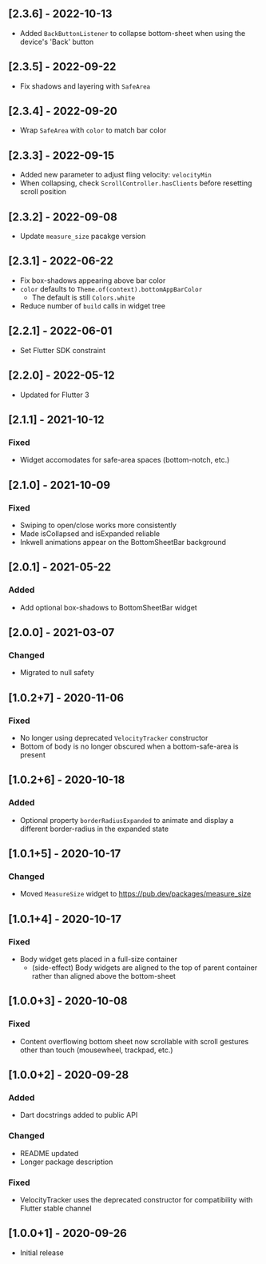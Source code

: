 ## [2.3.6] - 2022-10-13
- Added `BackButtonListener` to collapse bottom-sheet when using the device's 'Back' button

## [2.3.5] - 2022-09-22
- Fix shadows and layering with `SafeArea`

## [2.3.4] - 2022-09-20
- Wrap `SafeArea` with `color` to match bar color

## [2.3.3] - 2022-09-15
- Added new parameter to adjust fling velocity: `velocityMin`
- When collapsing, check `ScrollController.hasClients` before resetting scroll position

## [2.3.2] - 2022-09-08
- Update `measure_size` pacakge version

## [2.3.1] - 2022-06-22
- Fix box-shadows appearing above bar color
- `color` defaults to `Theme.of(context).bottomAppBarColor`
  - The default is still `Colors.white`
- Reduce number of `build` calls in widget tree

## [2.2.1] - 2022-06-01
- Set Flutter SDK constraint

## [2.2.0] - 2022-05-12
- Updated for Flutter 3

## [2.1.1] - 2021-10-12
### Fixed
- Widget accomodates for safe-area spaces (bottom-notch, etc.)

## [2.1.0] - 2021-10-09
### Fixed
- Swiping to open/close works more consistently
- Made isCollapsed and isExpanded reliable
- Inkwell animations appear on the BottomSheetBar background

## [2.0.1] - 2021-05-22
### Added
- Add optional box-shadows to BottomSheetBar widget

## [2.0.0] - 2021-03-07
### Changed
- Migrated to null safety

## [1.0.2+7] - 2020-11-06
### Fixed
- No longer using deprecated `VelocityTracker` constructor
- Bottom of body is no longer obscured when a bottom-safe-area is present

## [1.0.2+6] - 2020-10-18
### Added
- Optional property `borderRadiusExpanded` to animate and display a different border-radius in the expanded state

## [1.0.1+5] - 2020-10-17
### Changed
- Moved `MeasureSize` widget to https://pub.dev/packages/measure_size

## [1.0.1+4] - 2020-10-17
### Fixed
- Body widget gets placed in a full-size container
  - (side-effect) Body widgets are aligned to the top of parent container rather than aligned above the bottom-sheet

## [1.0.0+3] - 2020-10-08
### Fixed
- Content overflowing bottom sheet now scrollable with scroll gestures other than touch (mousewheel, trackpad, etc.)

## [1.0.0+2] - 2020-09-28
### Added
- Dart docstrings added to public API

### Changed
- README updated
- Longer package description

### Fixed
- VelocityTracker uses the deprecated constructor for compatibility with Flutter stable channel

## [1.0.0+1] - 2020-09-26
- Initial release
